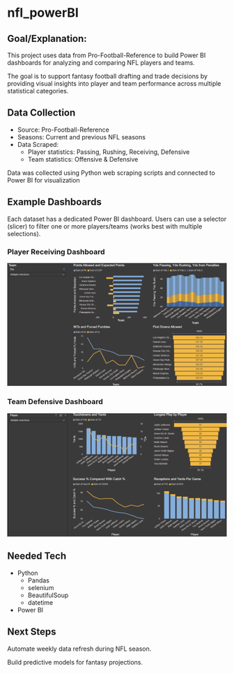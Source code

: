 # nfl_powerBI

## Goal/Explanation:
This project uses data from Pro-Football-Reference
 to build Power BI dashboards for analyzing and comparing NFL players and teams.

The goal is to support fantasy football drafting and trade decisions by providing visual insights into player and team performance across multiple statistical categories.

## Data Collection

* Source: Pro-Football-Reference
* Seasons: Current and previous NFL seasons
* Data Scraped:
   * Player statistics: Passing, Rushing, Receiving, Defensive
   * Team statistics: Offensive & Defensive
    
Data was collected using Python web scraping scripts and connected to Power BI for visualization

## Example Dashboards
Each dataset has a dedicated Power BI dashboard.
Users can use a selector (slicer) to filter one or more players/teams (works best with multiple selections).

### Player Receiving Dashboard
![Power BI Player Rec Dashboard](imgs_for_readme/Rec_player_power_BI.png)
### Team Defensive Dashboard
![Power BI Team Def Dashboard](imgs_for_readme/team_def_power_BI.png)

## Needed Tech
* Python
  * Pandas
  * selenium
  * BeautifulSoup
  * datetime
* Power BI

## Next Steps
Automate weekly data refresh during NFL season.

Build predictive models for fantasy projections.
